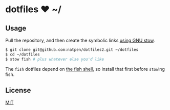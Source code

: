 dotfiles ❤ ~/
=============

Usage
-----

Pull the repository, and then create the symbolic links [using GNU
stow](https://www.gnu.org/software/stow/).

```bash
$ git clone git@github.com:natpen/dotfiles2.git ~/dotfiles
$ cd ~/dotfiles
$ stow fish # plus whatever else you'd like
```

The `fish` dotfiles depend on [the fish shell](http://fishshell.com),
so install that first before `stow`ing fish.

License
-------

[MIT](http://opensource.org/licenses/MIT)
